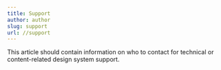 ```yaml
---
title: Support
author: author
slug: support
url: //support
---
```


This article should contain information on who to contact for technical or content-related design system support.
